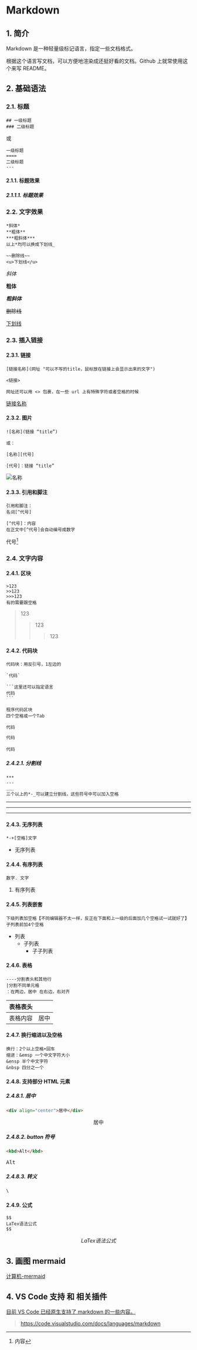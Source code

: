 # Markdown

## 1. 简介

Markdown 是一种轻量级标记语言，指定一些文档格式。

根据这个语言写文档，可以方便地渲染成还挺好看的文档。Github 上就常使用这个来写 README。

## 2. 基础语法

### 2.1. 标题

```text
## 一级标题
### 二级标题
```

或

```text
一级标题
====
二级标题
---
```

#### 2.1.1. 标题效果

##### 2.1.1.1. 标题效果

### 2.2. 文字效果

```text
*斜体*
**粗体**
***粗斜体***
以上*均可以换成下划线_

~~删除线~~
<u>下划线</u>
```

_斜体_

**粗体**

**_粗斜体_**

~~删除线~~

<u>下划线</u>

### 2.3. 插入链接

#### 2.3.1. 链接

```text
[链接名称](网址 "可以不写的title，鼠标放在链接上会显示出来的文字")

<链接>

网址还可以用 <> 包裹，在一些 url 上有特殊字符或者空格的时候
```

[链接名称](网址 "可以不写的title，鼠标放在链接上会显示出来的文字")

#### 2.3.2. 图片

```text
![名称](链接 “title”)

或：

[名称][代号]

[代号]：链接 “title”
```

![名称](链接 "title")

#### 2.3.3. 引用和脚注

```text
引用和脚注：
名词[^代号]

[^代号]：内容
在正文中[^代号]会自动编号成数字
```

代号[^1]

[^1]: 内容

### 2.4. 文字内容

#### 2.4.1. 区块

```text
>123
>>123
>>>123
有的需要跟空格
```

> 123
>
> > 123
> >
> > > 123

#### 2.4.2. 代码块

````text
代码块：用反引号，1左边的

`代码`

​```这里还可以指定语言
代码
​```

程序代码区块
四个空格或一个Tab
````

`代码`

```java
代码
```

    代码

##### 2.4.2.1. 分割线

```text
***
---
___
三个以上的*-_可以建立分割线，这些符号中可以加入空格
```

---

---

---

#### 2.4.3. 无序列表

```text
*-+[空格]文字
```

-   无序列表

#### 2.4.4. 有序列表

```text
数字. 文字
```

1. 有序列表

#### 2.4.5. 列表嵌套

```text
下级列表加空格【不同编辑器不太一样，反正在下面和上一级的后面加几个空格试一试就好了】
子列表前加4个空格
```

-   列表
    -   子列表
        -   子子列表

#### 2.4.6. 表格

```text
----分割表头和其他行
|分割不同单元格
：在两边，居中 在右边，右对齐
```

| 表格表头 |      |
| -------- | :--: |
| 表格内容 | 居中 |

#### 2.4.7. 换行缩进以及空格

```text
换行：2个以上空格+回车
缩进：&emsp 一个中文字符大小
&ensp 半个中文字符
&nbsp 四分之一个
```

#### 2.4.8. 支持部分 HTML 元素

##### 2.4.8.1. 居中

```html
<div align="center">居中</div>
```

<div align=center>居中</div>

##### 2.4.8.2. button 符号

```html
<kbd>Alt</kbd>
```

<kbd>Alt</kbd>

##### 2.4.8.3. 转义

```html
\
```

#### 2.4.9. 公式

```text
$$
LaTex语法公式
$$
```

$$
LaTex语法公式
$$

## 3. 画图 mermaid

[计算机-mermaid](计算机-mermaid/)

## 4. VS Code 支持 和 相关插件

[目前 VS Code 已经原生支持了 markdown 的一些内容。](计算机-VSCode/VSCode.md#8-markdown-支持)

> <https://code.visualstudio.com/docs/languages/markdown>
